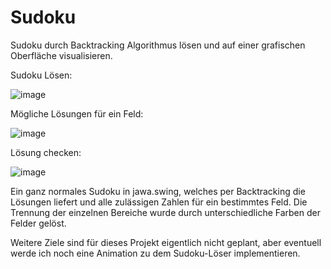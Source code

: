# Sudoku
Sudoku durch Backtracking Algorithmus lösen und auf einer grafischen Oberfläche visualisieren.

Sudoku Lösen: 

![image](https://github.com/LorenzWenzel/Sudoku/assets/73563833/2a16e14f-20a4-4ee5-b081-fd5c831df8ce)


Mögliche Lösungen für ein Feld: 

![image](https://github.com/LorenzWenzel/Sudoku/assets/73563833/87e04698-e89d-4579-abd7-35622840c500)


Lösung checken: 

![image](https://github.com/LorenzWenzel/Sudoku/assets/73563833/13e96da4-a1c3-455c-b2a5-484d0a785bd1)




Ein ganz normales Sudoku in jawa.swing, welches per Backtracking die Lösungen liefert und alle zulässigen Zahlen für ein bestimmtes Feld. 
Die Trennung der einzelnen Bereiche wurde durch unterschiedliche Farben der Felder gelöst.

Weitere Ziele sind für dieses Projekt eigentlich nicht geplant, aber eventuell werde ich noch eine Animation zu dem Sudoku-Löser implementieren.
